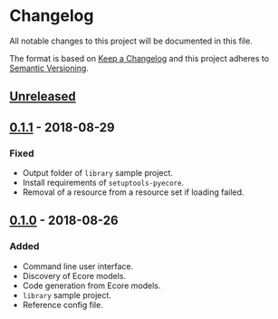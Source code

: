 # Changelog
All notable changes to this project will be documented in this file.

The format is based on [Keep a Changelog](http://keepachangelog.com/en/1.0.0/) and this project
adheres to [Semantic Versioning](http://semver.org/spec/v2.0.0.html).

## [Unreleased]

## [0.1.1] - 2018-08-29
### Fixed
- Output folder of `library` sample project.
- Install requirements of `setuptools-pyecore`.
- Removal of a resource from a resource set if loading failed.

## [0.1.0] - 2018-08-26
### Added
- Command line user interface.
- Discovery of Ecore models.
- Code generation from Ecore models.
- `library` sample project.
- Reference config file.

[Unreleased]: https://github.com/pyecore/setuptools-pyecore/compare/0.1.1...HEAD
[0.1.1]: https://github.com/pyecore/setuptools-pyecore/compare/0.1.0...0.1.1
[0.1.0]: https://github.com/pyecore/setuptools-pyecore/compare/683af85...0.1.0
